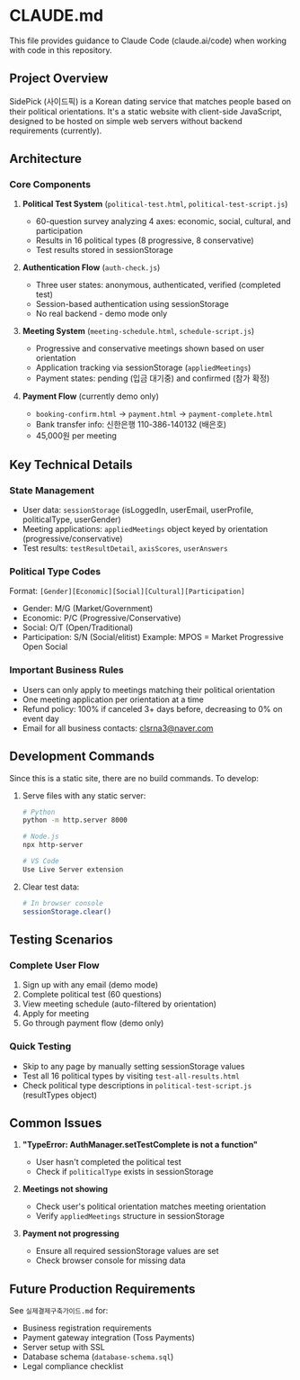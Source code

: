 # CLAUDE.md

This file provides guidance to Claude Code (claude.ai/code) when working with code in this repository.

## Project Overview

SidePick (사이드픽) is a Korean dating service that matches people based on their political orientations. It's a static website with client-side JavaScript, designed to be hosted on simple web servers without backend requirements (currently).

## Architecture

### Core Components

1. **Political Test System** (`political-test.html`, `political-test-script.js`)
   - 60-question survey analyzing 4 axes: economic, social, cultural, and participation
   - Results in 16 political types (8 progressive, 8 conservative)
   - Test results stored in sessionStorage

2. **Authentication Flow** (`auth-check.js`)
   - Three user states: anonymous, authenticated, verified (completed test)
   - Session-based authentication using sessionStorage
   - No real backend - demo mode only

3. **Meeting System** (`meeting-schedule.html`, `schedule-script.js`)
   - Progressive and conservative meetings shown based on user orientation
   - Application tracking via sessionStorage (`appliedMeetings`)
   - Payment states: pending (입금 대기중) and confirmed (참가 확정)

4. **Payment Flow** (currently demo only)
   - `booking-confirm.html` → `payment.html` → `payment-complete.html`
   - Bank transfer info: 신한은행 110-386-140132 (배은호)
   - 45,000원 per meeting

## Key Technical Details

### State Management
- User data: `sessionStorage` (isLoggedIn, userEmail, userProfile, politicalType, userGender)
- Meeting applications: `appliedMeetings` object keyed by orientation (progressive/conservative)
- Test results: `testResultDetail`, `axisScores`, `userAnswers`

### Political Type Codes
Format: `[Gender][Economic][Social][Cultural][Participation]`
- Gender: M/G (Market/Government)
- Economic: P/C (Progressive/Conservative)
- Social: O/T (Open/Traditional)
- Participation: S/N (Social/elitist)
Example: MPOS = Market Progressive Open Social

### Important Business Rules
- Users can only apply to meetings matching their political orientation
- One meeting application per orientation at a time
- Refund policy: 100% if canceled 3+ days before, decreasing to 0% on event day
- Email for all business contacts: clsrna3@naver.com

## Development Commands

Since this is a static site, there are no build commands. To develop:

1. Serve files with any static server:
   ```bash
   # Python
   python -m http.server 8000
   
   # Node.js 
   npx http-server
   
   # VS Code
   Use Live Server extension
   ```

2. Clear test data:
   ```bash
   # In browser console
   sessionStorage.clear()
   ```

## Testing Scenarios

### Complete User Flow
1. Sign up with any email (demo mode)
2. Complete political test (60 questions)
3. View meeting schedule (auto-filtered by orientation)
4. Apply for meeting
5. Go through payment flow (demo only)

### Quick Testing
- Skip to any page by manually setting sessionStorage values
- Test all 16 political types by visiting `test-all-results.html`
- Check political type descriptions in `political-test-script.js` (resultTypes object)

## Common Issues

1. **"TypeError: AuthManager.setTestComplete is not a function"**
   - User hasn't completed the political test
   - Check if `politicalType` exists in sessionStorage

2. **Meetings not showing**
   - Check user's political orientation matches meeting orientation
   - Verify `appliedMeetings` structure in sessionStorage

3. **Payment not progressing**
   - Ensure all required sessionStorage values are set
   - Check browser console for missing data

## Future Production Requirements

See `실제결제구축가이드.md` for:
- Business registration requirements
- Payment gateway integration (Toss Payments)
- Server setup with SSL
- Database schema (`database-schema.sql`)
- Legal compliance checklist